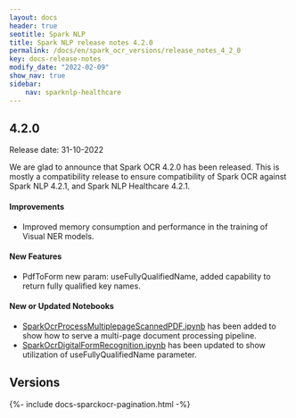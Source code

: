 ```yaml
---
layout: docs
header: true
seotitle: Spark NLP
title: Spark NLP release notes 4.2.0
permalink: /docs/en/spark_ocr_versions/release_notes_4_2_0
key: docs-release-notes
modify_date: "2022-02-09"
show_nav: true
sidebar:
    nav: sparknlp-healthcare
---
```


<div class="h3-box" markdown="1">

## 4.2.0

Release date: 31-10-2022

We are glad to announce that Spark OCR 4.2.0 has been released. This is mostly a compatibility release to ensure compatibility of Spark OCR against Spark NLP 4.2.1, and Spark NLP Healthcare 4.2.1.

#### Improvements
* Improved memory consumption and performance in the training of Visual NER models.

</div><div class="h3-box" markdown="1">

#### New Features
* PdfToForm new param: useFullyQualifiedName, added capability to return fully qualified key names.

</div><div class="h3-box" markdown="1">

#### New or Updated Notebooks
* [SparkOcrProcessMultiplepageScannedPDF.ipynb](https://github.com/JohnSnowLabs/spark-ocr-workshop/blob/master/jupyter/SparkOcrProcessMultiplepageScannedPDF.ipynb) has been added to show how to serve a multi-page document processing pipeline.
* [SparkOcrDigitalFormRecognition.ipynb](https://github.com/JohnSnowLabs/spark-ocr-workshop/blob/4.2.0-release-candidate/jupyter/FormRecognition/SparkOcrDigitalFormRecognition.ipynb) has been updated to show utilization of useFullyQualifiedName parameter.

</div><div class="prev_ver h3-box" markdown="1">

## Versions

</div>
{%- include docs-sparckocr-pagination.html -%}
